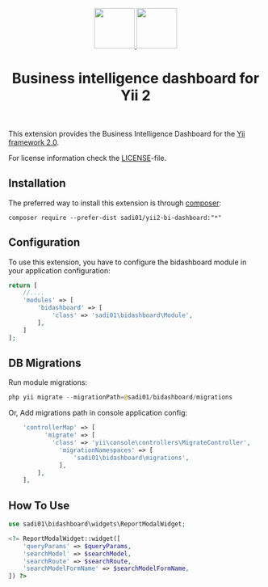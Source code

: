 <p align="center">
    <a href="https://en.wikipedia.org/wiki/Business_intelligence" target="_blank" rel="external">
        <img src="https://raw.githubusercontent.com/Sadi01/yii2-bi-dashboard/master/src/img/yii.png" height="80px">
    </a>
    <a href="https://en.wikipedia.org/wiki/Business_intelligence" target="_blank" rel="external">
        <img src="https://raw.githubusercontent.com/Sadi01/yii2-bi-dashboard/master/src/img/BI.png" height="80px">
    </a>
    <h1 align="center">Business intelligence dashboard for Yii 2</h1>
    <br>
</p>

This extension provides the Business Intelligence Dashboard for the [Yii framework 2.0](http://www.yiiframework.com).

For license information check the [LICENSE](LICENSE.md)-file.

Installation
------------

The preferred way to install this extension is through [composer](http://getcomposer.org/download/):


```
composer require --prefer-dist sadi01/yii2-bi-dashboard:"*"
```

Configuration
-------------

To use this extension, you have to configure the bidashboard module in your application configuration:

```php
return [
    //....
    'modules' => [
        'bidashboard' => [
            'class' => 'sadi01\bidashboard\Module',
        ],
    ]
];
```

DB Migrations
-------------

Run module migrations:
```php
php yii migrate --migrationPath=@sadi01/bidashboard/migrations
```

Or, Add migrations path in console application config:
```php
    'controllerMap' => [
          'migrate' => [
            'class' => 'yii\console\controllers\MigrateController',
              'migrationNamespaces' => [
                  'sadi01\bidashboard\migrations',
              ],
        ],
    ],
```

How To Use
-------------

```php
use sadi01\bidashboard\widgets\ReportModalWidget;

<?= ReportModalWidget::widget([
    'queryParams' => $queryParams,
    'searchModel' => $searchModel,
    'searchRoute' => $searchRoute,
    'searchModelFormName' => $searchModelFormName,
]) ?>
```
